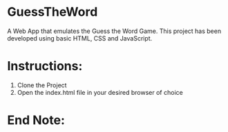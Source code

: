 # GuessTheWord
A Web App that emulates the Guess the Word Game.
This project has been developed using basic HTML, CSS and JavaScript. 



# Instructions:
1. Clone the Project
2. Open the index.html file in your desired browser of choice

# End Note:
